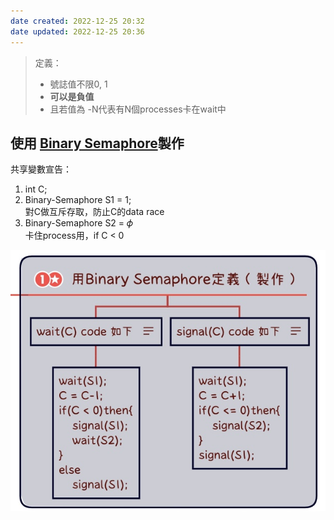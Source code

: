 ```yaml
---
date created: 2022-12-25 20:32
date updated: 2022-12-25 20:36
---
```


> 定義：
>
> - 號誌值不限0, 1
> - **可以是負值**
> - 且若值為 -N代表有N個processes卡在wait中

## 使用 [Binary Semaphore](Binary%20Semaphore.md)製作

共享變數宣告：

1. int C;
2. Binary-Semaphore S1 = 1;\
   對C做互斥存取，防止C的data race
3. Binary-Semaphore S2 = 𝜙\
   卡住process用，if C < 0

![](../../img/截圖%202022-12-25%20下午8.32.44.jpg)
